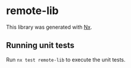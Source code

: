 # remote-lib

This library was generated with [Nx](https://nx.dev).

## Running unit tests

Run `nx test remote-lib` to execute the unit tests.
